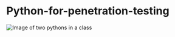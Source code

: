 # Python-for-penetration-testing


![Image of two pythons in a class](https://i.redd.it/6mumtezcj6zz.jpg)
